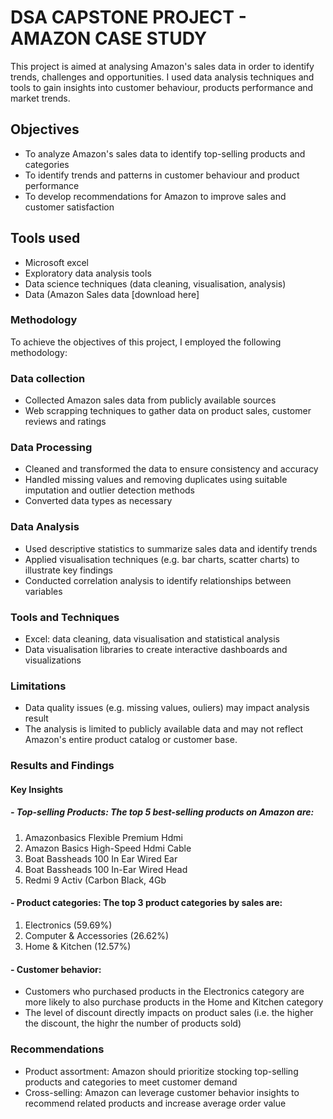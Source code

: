 # DSA CAPSTONE PROJECT - AMAZON CASE STUDY
This project is aimed at analysing Amazon's sales data in order to identify trends, challenges and opportunities. I used data analysis techniques and tools to gain insights into customer behaviour, products performance and market trends.

## Objectives
- To analyze Amazon's sales data to identify top-selling products and categories
- To identify trends and patterns in customer behaviour and product performance
- To develop recommendations for Amazon to improve sales and customer satisfaction

## Tools used
- Microsoft excel
- Exploratory data analysis tools
- Data science techniques (data cleaning, visualisation, analysis)
- Data (Amazon Sales data [download here]

### Methodology
To achieve the objectives of this project, I employed the following methodology:

### Data collection
- Collected Amazon sales data from publicly available sources
- Web scrapping techniques to gather data on product sales, customer reviews and ratings

### Data Processing
- Cleaned and transformed the data to ensure consistency and accuracy
- Handled missing values and removing duplicates using suitable imputation and outlier detection methods
- Converted data types as necessary

### Data Analysis
- Used descriptive statistics to summarize sales data and identify trends
- Applied visualisation techniques (e.g. bar charts, scatter charts) to illustrate key findings
- Conducted correlation analysis to identify relationships between variables

### Tools and Techniques
- Excel: data cleaning, data visualisation and statistical analysis
- Data visualisation libraries to create interactive dashboards and visualizations

### Limitations
- Data quality issues (e.g. missing values, ouliers) may impact analysis result
- The analysis is limited to publicly available data and may not reflect Amazon's entire product catalog or customer base.

### Results and Findings
#### Key Insights
##### - Top-selling Products: The top 5 best-selling products on Amazon are:
1. Amazonbasics Flexible Premium Hdmi
2. Amazon Basics High-Speed Hdmi Cable
3. Boat Bassheads 100 In Ear Wired Ear
4. Boat Bassheads 100 In-Ear Wired Head
5. Redmi 9 Activ (Carbon Black, 4Gb 

#### - Product categories: The top 3 product categories by sales are:
1. Electronics (59.69%)
2. Computer & Accessories (26.62%)
3. Home & Kitchen (12.57%)

#### - Customer behavior: 
- Customers who purchased products in the Electronics category are more likely to also purchase products in the Home and Kitchen category
- The level of discount directly impacts on product sales (i.e. the higher the discount, the highr the number of products sold)

### Recommendations
- Product assortment: Amazon should prioritize stocking top-selling products and categories to meet customer demand
- Cross-selling: Amazon can leverage customer behavior insights to recommend related products and increase average order value





